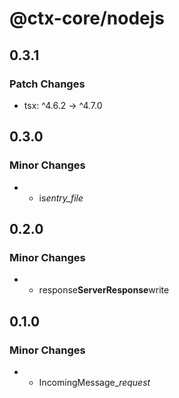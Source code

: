 # @ctx-core/nodejs

## 0.3.1

### Patch Changes

- tsx: ^4.6.2 -> ^4.7.0

## 0.3.0

### Minor Changes

- - is*entry_file*

## 0.2.0

### Minor Changes

- - response**ServerResponse**write

## 0.1.0

### Minor Changes

- - IncomingMessage\__request_
